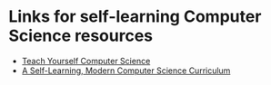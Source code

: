 # Links for self-learning Computer Science resources
* [Teach Yourself Computer Science](https://teachyourselfcs.com/)
* [A Self-Learning, Modern Computer Science Curriculum](https://functionalcs.github.io/curriculum/#orgc9ad0dc)

